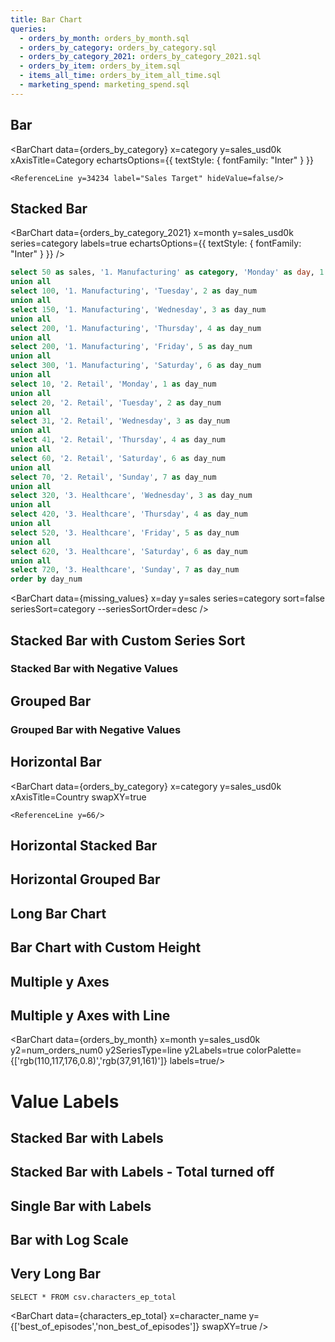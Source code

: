```yaml
---
title: Bar Chart
queries:
  - orders_by_month: orders_by_month.sql
  - orders_by_category: orders_by_category.sql
  - orders_by_category_2021: orders_by_category_2021.sql
  - orders_by_item: orders_by_item.sql
  - items_all_time: orders_by_item_all_time.sql
  - marketing_spend: marketing_spend.sql
---
```


## Bar

<BarChart
data={orders_by_category}
x=category
y=sales_usd0k
xAxisTitle=Category
echartsOptions={{
    textStyle: {
        fontFamily: "Inter"
    }
}}
>

    <ReferenceLine y=34234 label="Sales Target" hideValue=false/>

</BarChart>

## Stacked Bar

<BarChart 
    data={orders_by_category_2021} 
    x=month 
    y=sales_usd0k 
    series=category
    labels=true
    echartsOptions={{
    textStyle: {
        fontFamily: "Inter"
    }
}}
/>


```sql missing_values
select 50 as sales, '1. Manufacturing' as category, 'Monday' as day, 1 as day_num 
union all
select 100, '1. Manufacturing', 'Tuesday', 2 as day_num 
union all
select 150, '1. Manufacturing', 'Wednesday', 3 as day_num 
union all
select 200, '1. Manufacturing', 'Thursday', 4 as day_num 
union all
select 200, '1. Manufacturing', 'Friday', 5 as day_num 
union all
select 300, '1. Manufacturing', 'Saturday', 6 as day_num 
union all
select 10, '2. Retail', 'Monday', 1 as day_num 
union all
select 20, '2. Retail', 'Tuesday', 2 as day_num 
union all
select 31, '2. Retail', 'Wednesday', 3 as day_num 
union all
select 41, '2. Retail', 'Thursday', 4 as day_num 
union all
select 60, '2. Retail', 'Saturday', 6 as day_num 
union all
select 70, '2. Retail', 'Sunday', 7 as day_num  
union all
select 320, '3. Healthcare', 'Wednesday', 3 as day_num 
union all
select 420, '3. Healthcare', 'Thursday', 4 as day_num 
union all
select 520, '3. Healthcare', 'Friday', 5 as day_num 
union all
select 620, '3. Healthcare', 'Saturday', 6 as day_num 
union all
select 720, '3. Healthcare', 'Sunday', 7 as day_num 
order by day_num
```

<BarChart 
    data={missing_values} 
    x=day 
    y=sales 
    series=category
    sort=false
    seriesSort=category
    --seriesSortOrder=desc
/>



## Stacked Bar with Custom Series Sort

<BarChart 
    data={orders_by_category_2021} 
    x=month 
    y=sales_usd0k 
    series=category
    labels=true
    seriesSort=sales_usd0k
    seriesSortOrder=desc
/>



### Stacked Bar with Negative Values

<BarChart 
    data={marketing_spend}
    x=month_begin 
    y=spend
    series=marketing_channel
    yMin=-400
    yMax=10000
/>

## Grouped Bar

<BarChart 
    data={orders_by_category_2021} 
    x=month 
    y=sales_usd0k 
    series=category 
    type=grouped
/>

### Grouped Bar with Negative Values

<BarChart 
    data={marketing_spend}
    x=month_begin 
    y=spend
    series=marketing_channel
    type=grouped
/>

## Horizontal Bar

<BarChart
data={orders_by_category}
x=category
y=sales_usd0k
xAxisTitle=Country
swapXY=true
>

    <ReferenceLine y=66/>

</BarChart>

## Horizontal Stacked Bar

<BarChart 
    data={orders_by_category}
    swapXY=true
    x=month
    y=sales_usd0k
    series=category
    xType=category
    sort=false
/>

<BarChart 
    data={orders_by_category} 
    x=month 
    y=sales_usd0k 
    series=category 
    swapXY=true 
    xType=category
/>

## Horizontal Grouped Bar

<BarChart 
    data={orders_by_category} 
    swapXY=true 
    x=month
    y=sales_usd0k 
    series=category 
    type=grouped 
    xType=category
/>

## Long Bar Chart

<BarChart 
    data={items_all_time}
    x=item
    y=sales_usd0k
    swapXY=true 
    sort=true
/>

## Bar Chart with Custom Height

<BarChart 
    data={orders_by_category} 
    x=category 
    y=sales_usd0k 
    series=category
    xAxisTitle=Category
	chartAreaHeight=380
    title="Title"
    subtitle="Subtitle"
/>

## Multiple y Axes

<BarChart data={orders_by_month} x=month y=sales_usd0k y2=num_orders_num0 y2SeriesType=bar y2Fmt=eur />

## Multiple y Axes with Line

<BarChart data={orders_by_month} x=month y=sales_usd0k y2=num_orders_num0 y2SeriesType=line y2Labels=true colorPalette={['rgb(110,117,176,0.8)','rgb(37,91,161)']} labels=true/>

# Value Labels

## Stacked Bar with Labels

<BarChart 
    data={orders_by_category_2021} 
    x=month 
    y=sales_usd0k 
    series=category
    labels=true
/>

## Stacked Bar with Labels - Total turned off

<BarChart 
    data={orders_by_category_2021} 
    x=month 
    y=sales_usd0k 
    series=category
    labels=true
    stackTotalLabel=false
/>


## Single Bar with Labels
<BarChart 
    data={items_all_time}
    x=item
    y=sales_usd0k
    swapXY=true 
    sort=true
    labels=true
/>

## Bar with Log Scale

<BarChart 
    data={orders_by_category_2021} 
    x=month 
    y=sales_usd0k 
    series=category
    type=grouped
    yLog=true
/>

## Very Long Bar

```characters_ep_total
SELECT * FROM csv.characters_ep_total
```

<BarChart 
    data={characters_ep_total} 
    x=character_name 
    y={['best_of_episodes','non_best_of_episodes']}
    swapXY=true
/>
